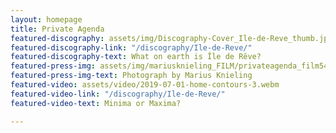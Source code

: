 ```yaml
---
layout: homepage
title: Private Agenda
featured-discography: assets/img/Discography-Cover_Ile-de-Reve_thumb.jpg
featured-discography-link: "/discography/Ile-de-Reve/"
featured-discography-text: What on earth is Île de Rêve?
featured-press-img: assets/img/mariusknieling_FILM/privateagenda_film54.jpg
featured-press-img-text: Photograph by Marius Knieling
featured-video: assets/video/2019-07-01-home-contours-3.webm
featured-video-link: "/discography/Ile-de-Reve/"
featured-video-text: Minima or Maxima?

---
```

